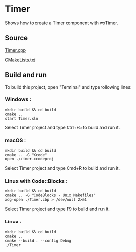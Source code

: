 # Timer

Shows how to create a Timer component with wxTimer.

## Source

[Timer.cpp](Timer.cpp)

[CMakeLists.txt](CMakeLists.txt)

## Build and run

To build this project, open "Terminal" and type following lines:

### Windows :

``` shell
mkdir build && cd build
cmake .. 
start Timer.sln
```

Select Timer project and type Ctrl+F5 to build and run it.

### macOS :

``` shell
mkdir build && cd build
cmake .. -G "Xcode"
open ./Timer.xcodeproj
```

Select Timer project and type Cmd+R to build and run it.

### Linux with Code::Blocks :

``` shell
mkdir build && cd build
cmake .. -G "CodeBlocks - Unix Makefiles"
xdg-open ./Timer.cbp > /dev/null 2>&1
```

Select Timer project and type F9 to build and run it.

### Linux :

``` shell
mkdir build && cd build
cmake .. 
cmake --build . --config Debug
./Timer
```
